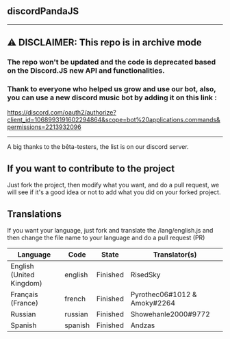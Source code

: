 ## discordPandaJS
----
## :warning: DISCLAIMER: This repo is in archive mode
### The repo won't be updated and the code is deprecated based on the Discord.JS new API and functionalities.
### Thank to everyone who helped us grow and use our bot, also, you can use a new discord music bot by adding it on this link :
https://discord.com/oauth2/authorize?client_id=1068993191602294864&scope=bot%20applications.commands&permissions=2213932096

-----

A big thanks to the bêta-testers, the list is on our discord server.

## If you want to contribute to the project

Just fork the project, then modify what you want, and do a pull request, we will see if it's a good idea or not to add what you did on your forked project.

## Translations
If you want your language, just fork and translate the /lang/english.js and then change the file name to your language and do a pull request (PR)

Language                              | Code    | State      | Translator(s)
--------------------------------------|---------|------------|------------------------------------------------
English (United Kingdom)              | english | Finished   | RisedSky
Français (France)                     | french  | Finished   | Pyrothec06#1012 & Amoky#2264
Russian                               | russian | Finished   | Showehanle2000#9772
Spanish                               | spanish | Finished   | Andzas
